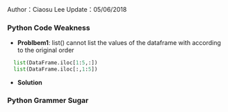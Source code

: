 Author：Ciaosu Lee
Update：05/06/2018

### Python Code Weakness

* **Problbem1**: list() cannot list the values of the dataframe with according to the original order

```python
  list(DataFrame.iloc[1:5,:])
  list(DataFrame.iloc[:,1:5])
```
* **Solution**


### Python Grammer Sugar
